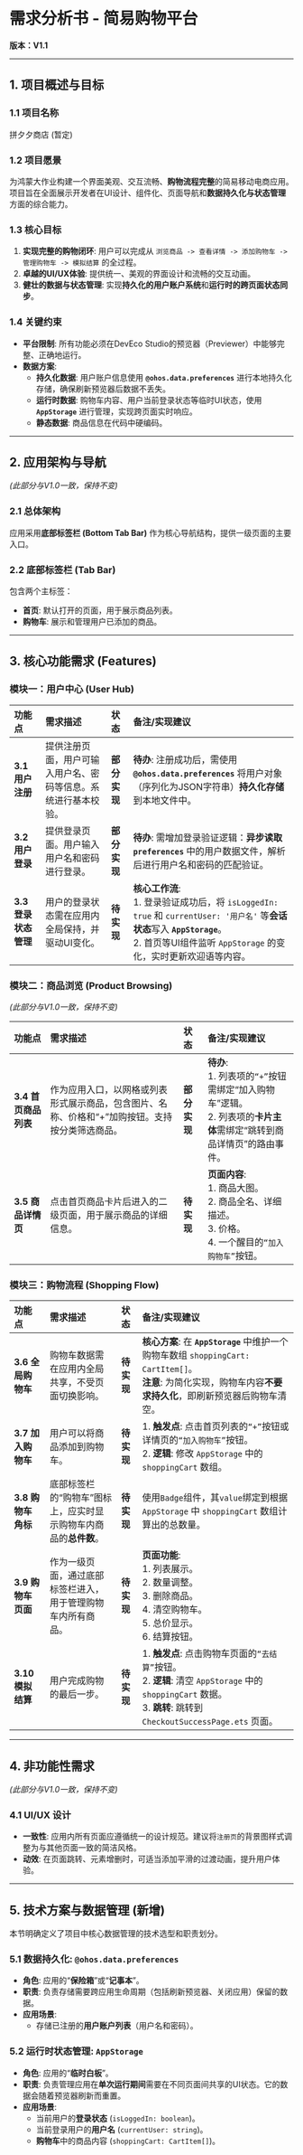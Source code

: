 # **需求分析书 - 简易购物平台**

**版本：V1.1**

---

## **1. 项目概述与目标**

### **1.1 项目名称**
拼夕夕商店 (暂定)

### **1.2 项目愿景**
为鸿蒙大作业构建一个界面美观、交互流畅、**购物流程完整**的简易移动电商应用。项目旨在全面展示开发者在UI设计、组件化、页面导航和**数据持久化与状态管理**方面的综合能力。

### **1.3 核心目标**
1.  **实现完整的购物闭环**: 用户可以完成从 `浏览商品 -> 查看详情 -> 添加购物车 -> 管理购物车 -> 模拟结算` 的全过程。
2.  **卓越的UI/UX体验**: 提供统一、美观的界面设计和流畅的交互动画。
3.  **健壮的数据与状态管理**: 实现**持久化的用户账户系统**和**运行时的跨页面状态同步**。

### **1.4 关键约束**
*   **平台限制**: 所有功能必须在DevEco Studio的预览器（Previewer）中能够完整、正确地运行。
*   **数据方案**:
    *   **持久化数据**: 用户账户信息使用 **`@ohos.data.preferences`** 进行本地持久化存储，确保刷新预览器后数据不丢失。
    *   **运行时数据**: 购物车内容、用户当前登录状态等临时UI状态，使用 **`AppStorage`** 进行管理，实现跨页面实时响应。
    *   **静态数据**: 商品信息在代码中硬编码。

---

## **2. 应用架构与导航**

*(此部分与V1.0一致，保持不变)*

### **2.1 总体架构**
应用采用**底部标签栏 (Bottom Tab Bar)** 作为核心导航结构，提供一级页面的主要入口。

### **2.2 底部标签栏 (Tab Bar)**
包含两个主标签：
*   **首页**: 默认打开的页面，用于展示商品列表。
*   **购物车**: 展示和管理用户已添加的商品。

---

## **3. 核心功能需求 (Features)**

### **模块一：用户中心 (User Hub)**

| 功能点 | 需求描述 | 状态 | 备注/实现建议 |
| :--- | :--- | :--- | :--- |
| **3.1 用户注册** | 提供注册页面，用户可输入用户名、密码等信息。系统进行基本校验。 | **部分实现** | **待办**: 注册成功后，需使用 **`@ohos.data.preferences`** 将用户对象（序列化为JSON字符串）**持久化存储**到本地文件中。 |
| **3.2 用户登录** | 提供登录页面。用户输入用户名和密码进行登录。 | **部分实现** | **待办**: 需增加登录验证逻辑：**异步读取 `preferences`** 中的用户数据文件，解析后进行用户名和密码的匹配验证。 |
| **3.3 登录状态管理** | 用户的登录状态需在应用内全局保持，并驱动UI变化。 | **待实现** | **核心工作流**: <br>1. 登录验证成功后，将 `isLoggedIn: true` 和 `currentUser: '用户名'` 等**会话状态**写入 **`AppStorage`**。<br>2. 首页等UI组件监听 `AppStorage` 的变化，实时更新欢迎语等内容。 |

### **模块二：商品浏览 (Product Browsing)**

*(此部分与V1.0一致，保持不变)*

| 功能点 | 需求描述 | 状态 | 备注/实现建议 |
| :--- | :--- | :--- | :--- |
| **3.4 首页商品列表** | 作为应用入口，以网格或列表形式展示商品，包含图片、名称、价格和“+”加购按钮。支持按分类筛选商品。 | **部分实现** | **待办**: <br>1. 列表项的`“+”`按钮需绑定“加入购物车”逻辑。<br>2. 列表项的**卡片主体**需绑定“跳转到商品详情页”的路由事件。 |
| **3.5 商品详情页** | 点击首页商品卡片后进入的二级页面，用于展示商品的详细信息。 | **待实现** | **页面内容**: <br>1. 商品大图。<br>2. 商品全名、详细描述。<br>3. 价格。<br>4. 一个醒目的`“加入购物车”`按钮。 |

### **模块三：购物流程 (Shopping Flow)**

| 功能点 | 需求描述 | 状态 | 备注/实现建议 |
| :--- | :--- | :--- | :--- |
| **3.6 全局购物车** | 购物车数据需在应用内全局共享，不受页面切换影响。 | **待实现** | **核心方案**: 在 **`AppStorage`** 中维护一个购物车数组 `shoppingCart: CartItem[]`。<br>**注意**: 为简化实现，购物车内容**不要求持久化**，即刷新预览器后购物车清空。 |
| **3.7 加入购物车** | 用户可以将商品添加到购物车。 | **待实现** | 1. **触发点**: 点击首页列表的`“+”`按钮或详情页的`“加入购物车”`按钮。<br>2. **逻辑**: 修改 `AppStorage` 中的 `shoppingCart` 数组。 |
| **3.8 购物车角标** | 底部标签栏的“购物车”图标上，应实时显示购物车内商品的**总件数**。 | **待实现** | 使用`Badge`组件，其`value`绑定到根据 `AppStorage` 中 `shoppingCart` 数组计算出的总数量。 |
| **3.9 购物车页面** | 作为一级页面，通过底部标签栏进入，用于管理购物车内所有商品。 | **待实现** | **页面功能**: <br>1. 列表展示。<br>2. 数量调整。<br>3. 删除商品。<br>4. 清空购物车。<br>5. 总价显示。<br>6. 结算按钮。 |
| **3.10 模拟结算** | 用户完成购物的最后一步。 | **待实现** | 1. **触发点**: 点击购物车页面的`“去结算”`按钮。<br>2. **逻辑**: 清空 `AppStorage` 中的 `shoppingCart` 数据。<br>3. **跳转**: 跳转到 `CheckoutSuccessPage.ets` 页面。 |

---

## **4. 非功能性需求**

*(此部分与V1.0一致，保持不变)*

### **4.1 UI/UX 设计**
*   **一致性**: 应用内所有页面应遵循统一的设计规范。建议将`注册页`的背景图样式调整为与其他页面一致的简洁风格。
*   **动效**: 在页面跳转、元素增删时，可适当添加平滑的过渡动画，提升用户体验。

---

## **5. 技术方案与数据管理 (新增)**

本节明确定义了项目中核心数据管理的技术选型和职责划分。

### **5.1 数据持久化: `@ohos.data.preferences`**
*   **角色**: 应用的“**保险箱**”或“**记事本**”。
*   **职责**: 负责存储需要跨应用生命周期（包括刷新预览器、关闭应用）保留的数据。
*   **应用场景**:
    *   存储已注册的**用户账户列表**（用户名和密码）。

### **5.2 运行时状态管理: `AppStorage`**
*   **角色**: 应用的“**临时白板**”。
*   **职责**: 负责管理应用在**单次运行期间**需要在不同页面间共享的UI状态。它的数据会随着预览器刷新而重置。
*   **应用场景**:
    *   当前用户的**登录状态** (`isLoggedIn: boolean`)。
    *   当前登录用户的**用户名** (`currentUser: string`)。
    *   **购物车**中的商品内容 (`shoppingCart: CartItem[]`)。